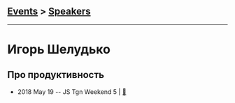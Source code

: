## [Events](../README.md) > [Speakers](../speakers.md)
---

# Игорь Шелудько

## Про продуктивность
- 2018 May 19 -- JS Tgn Weekend 5  | [:notebook:](https://t.me/js_tgn/2621)  
